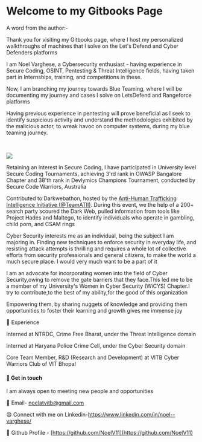 # Welcome to my Gitbooks Page

A word from the author:-&#x20;

Thank you for visiting my Gitbooks page, where I host my personalized walkthroughs of machines that I solve on the Let's Defend and Cyber Defenders platforms

I am Noel Varghese, a Cybersecurity enthusiast - having experience in Secure Coding, OSINT, Pentesting & Threat Intelligence fields, having taken part in Internships, training, and competitions in these.

Now, I am branching my journey towards Blue Teaming, where I will be documenting my journey and cases I solve on LetsDefend and Rangeforce platforms

Having previous experience in pentesting will prove beneficial as I seek to identify suspicious activity and understand the methodologies exhibited by the malicious actor, to wreak havoc on computer systems, during my blue teaming journey.

​

![](https://files.gitbook.com/v0/b/gitbook-x-prod.appspot.com/o/spaces%2FjXrTe5fpSNlEk4rpmYxs%2Fuploads%2FvYunovVVTtLdlfrviyWf%2F1.PNG?alt=media\&token=78175fb5-61e5-4d62-b881-43763c1767c1)

​Retaining an interest in Secure Coding, I have participated in University level Secure Coding Tournaments, achieving 3'rd rank in OWASP Bangalore Chapter and 38'th rank in Devlymics Champions Tournament, conducted by Secure Code Warriors, Australia

Contributed to Darkwebathon, hosted by the [Anti-Human Trafficking Intelligence Initiative (@TeamATII)](https://www.linkedin.com/company/anti-human-trafficking-intelligence-initiative/). During this event, we the help of a 200+ search party scoured the Dark Web, pulled information from tools like Project Hades and Maltego, to identify individuals who operate in gambling, child porn, and CSAM rings

Cyber Security interests me as an individual, being the subject I am majoring in. Finding new techniques to enforce security in everyday life, and resisting attack attempts is thrilling and requires a whole lot of collective efforts from security professionals and general citizens, to make the world a much secure place. I would very much want to be a part of it

I am an advocate for incorporating women into the field of Cyber Security,owing to remove the gate barriers that they face.This led me to be a member of my University's Women in Cyber Security (WiCYS) Chapter.I try to contribute,to the best of my ability,for the good of this organization

Empowering them, by sharing nuggets of knowledge and providing them opportunities to foster their learning and growth gives me immense joy

🌱 Experience

Interned at NTRDC, Crime Free Bharat, under the Threat Intelligence domain

Interned at Haryana Police Crime Cell, under the Cyber Security domain

Core Team Member, R\&D (Research and Development) at VITB Cyber Warriors Club of VIT Bhopal

#### 🤔 Get in touch <a href="#get-in-touch" id="get-in-touch"></a>

I am always open to meeting new people and opportunities

💬 Email- noelatvitb@gmail.com

😄 Connect with me on Linkedin-https://www.linkedin.com/in/noel--varghese/

🌱 Github Profile - [https://github.com/NoelV11](https://github.com/NoelV11)​
